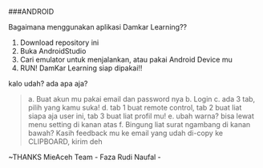 ###ANDROID

Bagaimana menggunakan aplikasi Damkar Learning??

1. Download repository ini
2. Buka AndroidStudio
3. Cari emulator untuk menjalankan, atau pakai Android Device mu
4. RUN! DamKar Learning siap dipakai!!

kalo udah? ada apa aja?
>a. Buat akun mu pakai email dan password nya
>b. Login
>c. ada 3 tab, pilih yang kamu suka!
>d. tab 1 buat remote control, tab 2 buat liat siapa aja user ini, tab 3 buat liat profil mu!
>e. ubah warna? bisa lewat menu setting di kanan atas
>f. Bingung liat surat ngambang di kanan bawah? Kasih feedback mu ke email yang udah di-copy ke CLIPBOARD, kirim deh



~THANKS
MieAceh Team - Faza Rudi Naufal -